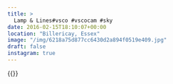 ```yaml
---
title: >
  Lamp & Lines#vsco #vscocam #sky
date: 2016-02-15T18:10:07+00:00
location: "Billericay, Essex"
image: "/img/6218a75d877cc6430d2a894f0519e409.jpg"
draft: false
instagram: true
---
```


{{<photo src="/img/6218a75d877cc6430d2a894f0519e409.jpg">}}
